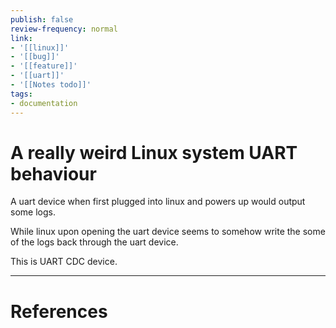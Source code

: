 ```yaml
---
publish: false
review-frequency: normal
link:
- '[[linux]]'
- '[[bug]]'
- '[[feature]]'
- '[[uart]]'
- '[[Notes todo]]'
tags:
- documentation
---
```


# A really weird Linux system UART behaviour

A uart device when first plugged into linux and powers up would output some logs.

While linux upon opening the uart device seems to somehow write the some of the logs back through the uart device.

This is UART CDC device.

---
# References